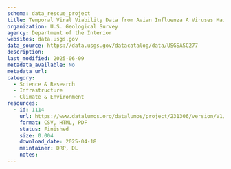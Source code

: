 ```yaml
---
schema: data_rescue_project 
title: Temporal Viral Viability Data from Avian Influenza A Viruses Maintained in North American Wetlands Under Experimental and Environmental Conditions
organization: U.S. Geological Survey
agency: Department of the Interior
websites: data.usgs.gov
data_source: https://data.usgs.gov/datacatalog/data/USGSASC277
description: 
last_modified: 2025-06-09
metadata_available: No
metadata_url: 
category:
  - Science & Research 
  - Infrastructure 
  - Climate & Environment 
resources:
  - id: 1114
    url: https://www.datalumos.org/datalumos/project/231306/version/V1/view
    format: CSV, HTML, PDF
    status: Finished
    size: 0.004
    download_date: 2025-04-18
    maintainer: DRP, DL
    notes: 
---
```


